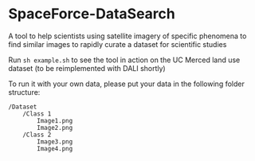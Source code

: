 # SpaceForce-DataSearch
A tool to help scientists using satellite imagery of specific phenomena to find similar images to rapidly curate a dataset for scientific studies

Run `sh example.sh` to see the tool in action on the UC Merced land use dataset (to be reimplemented with DALI shortly)

To run it with your own data, please put your data in the following folder structure:
```
/Dataset
    /Class 1
        Image1.png
        Image2.png
    /Class 2
        Image3.png
        Image4.png
```
